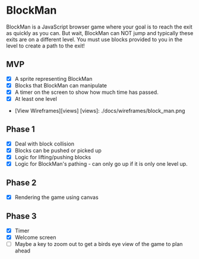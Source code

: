# BlockMan

BlockMan is a JavaScript browser game where your goal is to reach the exit as quickly as you can.  But wait, BlockMan can NOT jump and typically these exits are on a different level.  You must use blocks provided to you in the level to create a path to the exit!

## MVP

- [x] A sprite representing BlockMan
- [x] Blocks that BlockMan can manipulate
- [x] A timer on the screen to show how much time has passed.
- [x] At least one level

* [View Wireframes][views]
[views]: ./docs/wireframes/block_man.png

## Phase 1

- [x] Deal with block collision
- [x] Blocks can be pushed or picked up
- [x] Logic for lifting/pushing blocks
- [x] Logic for BlockMan's pathing - can only go up if it is only one level up.

## Phase 2

- [x] Rendering the game using canvas

## Phase 3

- [x] Timer
- [x] Welcome screen
- [ ] Maybe a key to zoom out to get a birds eye view of the game to plan ahead
